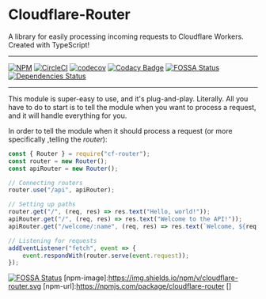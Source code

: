 Cloudflare-Router
===============
A library for easily processing incoming requests to Cloudflare Workers. Created with TypeScript!

----
[![NPM](https://img.shields.io/npm/v/cloudflare-router.svg?maxAge=3600&style=flat-square)](https://npmjs.com/package/cloudflare-router)
[![CircleCI](https://circleci.com/gh/Visualizememe/cloudflare-router.svg?style=svg)](https://circleci.com/gh/Visualizememe/cloudflare-router)
[![codecov](https://codecov.io/gh/Visualizememe/cloudflare-router/branch/main/graph/badge.svg)](https://codecov.io/gh/Visualizememe/cloudflare-router)
[![Codacy Badge](https://api.codacy.com/project/badge/Grade/97059473b41c44238c5698963065f47a)](https://www.codacy.com/manual/Visualizememe1/node-cf-router?utm_source=github.com&amp;utm_medium=referral&amp;utm_content=Visualizememe/node-cf-router&amp;utm_campaign=Badge_Grade)
[![FOSSA Status](https://app.fossa.com/api/projects/git%2Bgithub.com%2FVisualizememe%2Fnode-cf-router.svg?type=shield)](https://app.fossa.com/projects/git%2Bgithub.com%2FVisualizememe%2Fnode-cf-router?ref=badge_shield)
[![Dependencies Status](https://status.david-dm.org/gh/Visualizememe/cloudflare-router.svg)](https://david-dm.org/Visualizememe/cloudflare-router)

----


This module is super-easy to use, and it's plug-and-play. Literally. All you have to do to start
is to tell the module when you want to process a request, and it will handle everything for you.

In order to tell the module when it should process a request (or more specifically ,telling the *router*):
```JavaScript
const { Router } = require("cf-router");
const router = new Router();
const apiRouter = new Router();

// Connecting routers
router.use("/api", apiRouter);

// Setting up paths
router.get("/", (req, res) => res.text("Hello, world!"));
apiRouter.get("/", (req, res) => res.text("Welcome to the API!"));
apiRouter.get("/welcome/:name", (req, res) => res.text(`Welcome, ${req.params.name}`));

// Listening for requests
addEventListener("fetch", event => {
    event.respondWith(router.serve(event.request));
});

```


[![FOSSA Status](https://app.fossa.com/api/projects/git%2Bgithub.com%2FVisualizememe%2Fnode-cf-router.svg?type=large)](https://app.fossa.com/projects/git%2Bgithub.com%2FVisualizememe%2Fnode-cf-router?ref=badge_large)
[npm-image]:https://img.shields.io/npm/v/cloudflare-router.svg
[npm-url]:https://npmjs.com/package/cloudflare-router
[]
